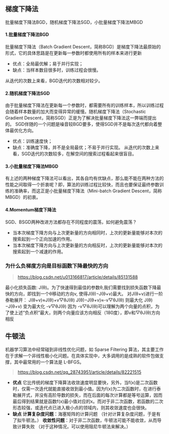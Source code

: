 ## 梯度下降法
批量梯度下降法BGD，随机梯度下降法SGD，小批量梯度下降法MBGD
#### 1.批量梯度下降法BGD
批量梯度下降法（Batch Gradient Descent，简称BGD）是梯度下降法最原始的形式，它的具体思路是在更新每一参数时都使用所有的样本来进行更新
- 优点：全局最优解；易于并行实现；
- 缺点：当样本数目很多时，训练过程会很慢。

从迭代的次数上来看，BGD迭代的次数相对较少。
#### 2.随机梯度下降法SGD
由于批量梯度下降法在更新每一个参数时，都需要所有的训练样本，所以训练过程会随着样本数量的加大而变得异常的缓慢。随机梯度下降法（Stochastic Gradient Descent，简称SGD）正是为了解决批量梯度下降法这一弊端而提出的。
SGD伴随的一个问题是噪音较BGD要多，使得SGD并不是每次迭代都向着整体最优化方向。
- 优点：训练速度快；
- 缺点：准确度下降，并不是全局最优；不易于并行实现。
从迭代的次数上来看，SGD迭代的次数较多，在解空间的搜索过程看起来很盲目。
#### 3.小批量梯度下降法MBGD
有上述的两种梯度下降法可以看出，其各自均有优缺点，那么能不能在两种方法的性能之间取得一个折衷呢？即，算法的训练过程比较快，而且也要保证最终参数训练的准确率，而这正是小批量梯度下降法（Mini-batch Gradient Descent，简称MBGD）的初衷。
#### 4.Momentum梯度下降法
SGD、BSGD两种改进方法都存在不同程度的震荡，如何避免震荡？
- 当本次梯度下降方向与上次更新量的方向相同时，上次的更新量能够对本次的搜索起到一个正向加速的作用。
- 当本次梯度下降方向与上次更新量的方向相反时，上次的更新量能够对本次的搜索起到一个减速的作用。

### 为什么负梯度方向是目标函数下降最快的方向
>https://blog.csdn.net/u013166817/article/details/85131588

最小化损失函数: J(θ)。为了快速得到最佳的参数θ,我们需要找到损失函数下降最快的方向，即找到一个θ移动的方向v, 使得J(θ)−J(θ+v)最大。
对J(θ+v)进行一阶泰勒展开：
J(θ+v)≈J(θ)+v▽θJ(θ)
J(θ)−J(θ+v)≈-v▽θJ(θ)
则最大化 J(θ)−J(θ+v) 变为最大化 -v▽θJ(θ)
因为 -v▽θJ(θ)可以理解为两个向量的点积，为了使上述“负点积”最大，则两个向量应该方向相反（180度），即v和▽θJ(θ)方向相反

## 牛顿法
机器学习算法中经常碰到非线性优化问题，如 Sparse Filtering 算法，其主要工作在于求解一个非线性极小化问题。在具体实现中，大多调用的是成熟的软件包做支撑，其中最常用的一个算法是 L-BFGS。
>https://blog.csdn.net/qq_28743951/article/details/82221515
- **优点**
它比传统的梯度下降算法收敛速度明显要快，另外，当f(x)是二次函数时，仅需一次迭代就能直接收敛到最小值。因为f(x)为二次函数时，在进行泰勒展开式，并没有高阶导数的损失，而在后面的每次计算都是等号运算，因而最后得到结果就是函数f(x)最小值对应的x。而对于非二次函数，若函数的二次形态较强，或迭代点已进入极小点的领域内，则其收敛速度也会很快。
- **缺点**
**计算复杂度问题**：海塞矩阵的计算问题
（针对计算复杂度问题，于是有了拟牛顿法。）
**收敛性问题**：对于非二次函数，牛顿法可能不能收敛，从而导致计算失败
（对于这种情况，可以使用阻尼牛顿法来解决。）